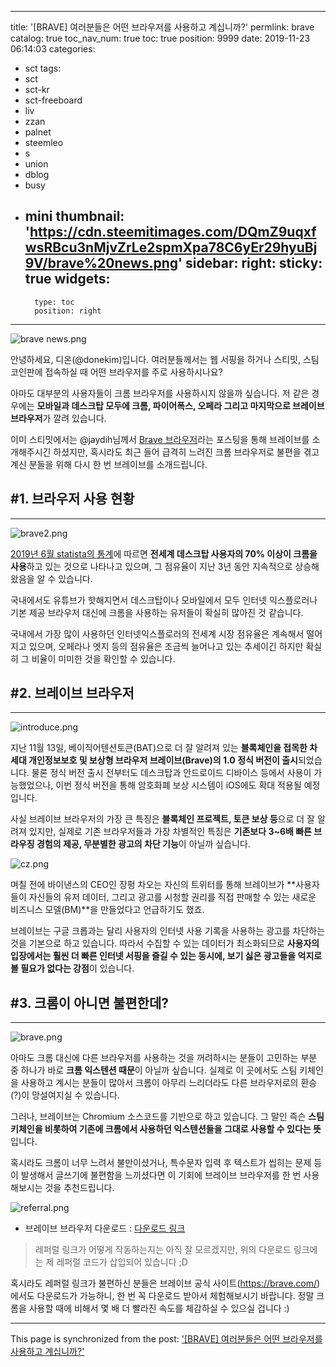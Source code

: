 
---
title: '[BRAVE] 여러분들은 어떤 브라우저를 사용하고 계십니까?'
permlink: brave
catalog: true
toc_nav_num: true
toc: true
position: 9999
date: 2019-11-23 06:14:03
categories:
- sct
tags:
- sct
- sct-kr
- sct-freeboard
- liv
- zzan
- palnet
- steemleo
- s
- union
- dblog
- busy
- mini
thumbnail: 'https://cdn.steemitimages.com/DQmZ9uqxfwsRBcu3nMjvZrLe2spmXpa78C6yEr29hyuBj9V/brave%20news.png'
sidebar:
    right:
        sticky: true
widgets:
    -
        type: toc
        position: right
---


![brave news.png](https://cdn.steemitimages.com/DQmZ9uqxfwsRBcu3nMjvZrLe2spmXpa78C6yEr29hyuBj9V/brave%20news.png)

안녕하세요, 디온(@donekim)입니다. 여러분들께서는 웹 서핑을 하거나 스티밋, 스팀코인판에 접속하실 때 어떤 브라우저를 주로 사용하시나요?

아마도 대부분의 사용자들이 크롬 브라우저를 사용하시지 않을까 싶습니다. 저 같은 경우에는 **모바일과 데스크탑 모두에 크롬, 파이어폭스, 오페라 그리고 마지막으로 브레이브 브라우저**가 깔려 있습니다.

이미 스티밋에서는 @jaydih님께서 [Brave 브라우저](https://steemit.com/hive-196917/@jaydih/brave)라는 포스팅을 통해 브레이브를 소개해주시긴 하셨지만, 혹시라도 최근 들어 급격히 느려진 크롬 브라우저로 불편을 겪고 계신 분들을 위해 다시 한 번 브레이브를 소개드립니다.

## #1. 브라우저 사용 현황
---

![brave2.png](https://cdn.steemitimages.com/DQmVY9BcTKUm3ztLJiKXo15yXKzBAEv3jbXu4Gj1AQDczL9/brave2.png)

[2019년 6월 statista의 통계](https://www.statista.com/statistics/544400/market-share-of-internet-browsers-desktop/)에 따르면 **전세계 데스크탑 사용자의 70% 이상이 크롬을 사용**하고 있는 것으로 나타나고 있으며, 그 점유율이 지난 3년 동안 지속적으로 상승해왔음을 알 수 있습니다.

국내에서도 유튜브가 핫해지면서 데스크탑이나 모바일에서 모두 인터넷 익스플로러나 기본 제공 브라우저 대신에 크롬을 사용하는 유저들이 확실히 많아진 것 같습니다.

국내에서 가장 많이 사용하던 인터넷익스플로러의 전세계 시장 점유율은 계속해서 떨어지고 있으며, 오페라나 엣지 등의 점유율은 조금씩 늘어나고 있는 추세이긴 하지만 확실히 그 비율이 미미한 것을 확인할 수 있습니다.

## #2. 브레이브 브라우저
---
![introduce.png](https://cdn.steemitimages.com/DQmdep2tN4fgeTBgVTLZQoUox9ZZoWR8EPYWUtzAt8CqNMB/introduce.png)

지난 11월 13일, 베이직어텐션토큰(BAT)으로 더 잘 알려져 있는 **블록체인을 접목한 차세대 개인정보보호 및 보상형 브라우저 브레이브(Brave)의 1.0 정식 버전이 출시**되었습니다. 물론 정식 버전 출시 전부터도 데스크탑과 안드로이드 디바이스 등에서 사용이 가능했었으나, 이번 정식 버전을 통해 암호화폐 보상 시스템이 iOS에도 확대 적용될 예정입니다.

사실 브레이브 브라우저의 가장 큰 특징은 **블록체인 프로젝트, 토큰 보상 등**으로 더 잘 알려져 있지만, 실제로 기존 브라우저들과 가장 차별적인 특징은 **기존보다 3~6배 빠른 브라우징 경험의 제공, 무분별한 광고의 차단 기능**이 아닐까 싶습니다.

![cz.png](https://cdn.steemitimages.com/DQmUDTMPdtgdxcunhPvDU1HApNHLb1mckKRvFy5xxaUsT9v/cz.png)

며칠 전에 바이낸스의 CEO인 장펑 차오는 자신의 트위터를 통해 브레이브가 **사용자들이 자신들의 유저 데이터, 그리고 광고를 시청할 권리를 직접 판매할 수 있는 새로운 비즈니스 모델(BM)**을 만들었다고 언급하기도 했죠.

브레이브는 구글 크롭과는 달리 사용자의 인터넷 사용 기록을 사용하는 광고를 차단하는 것을 기본으로 하고 있습니다. 따라서 수집할 수 있는 데이터가 최소화되므로 **사용자의 입장에서는 훨씬 더 빠른 인터넷 서핑을 즐길 수 있는 동시에, 보기 싫은 광고들을 억지로 볼 필요가 없다는 강점**이 있습니다.

## #3. 크롬이 아니면 불편한데?
---

![brave.png](https://cdn.steemitimages.com/DQmfWNL4Sq7k7JiRoapVLqqkTQZNWQuSLmi2m5LdB6QVidy/brave.png)

아마도 크롬 대신에 다른 브라우저를 사용하는 것을 꺼려하시는 분들이 고민하는 부분 중 하나가 바로 **크롬 익스텐션 때문**이 아닐까 싶습니다. 실제로 이 곳에서도 스팀 키체인을 사용하고 계시는 분들이 많아서 크롬이 아무리 느리더라도 다른 브라우저로의 환승(?)이 망설여지실 수 있습니다.

그러나, 브레이브는 Chromium 소스코드를 기반으로 하고 있습니다. 그 말인 즉슨 **스팀 키체인을 비롯하여 기존에 크롬에서 사용하던 익스텐션들을 그대로 사용할 수 있다는 뜻**입니다. 

혹시라도 크롬이 너무 느려서 불만이셨거나, 특수문자 입력 후 텍스트가 씹히는 문제 등이 발생해서 글쓰기에 불편함을 느끼셨다면 이 기회에 브레이브 브라우저를 한 번 사용해보시는 것을 추천드립니다. 

![referral.png](https://cdn.steemitimages.com/DQmPZBc7vMJ8rWAd1b6b7mQBt16z8moW7Ep3cMzoqADRCKP/referral.png)

- 브레이브 브라우저 다운로드 : [다운로드 링크](https://brave.com/don496)

> 레퍼럴 링크가 어떻게 작동하는지는 아직 잘 모르겠지만, 위의 다운로드 링크에는 제 레퍼럴 코드가 삽입되어 있습니다 ;D

혹시라도 레퍼럴 링크가 불편하신 분들은 브레이브 공식 사이트(https://brave.com/)에서도 다운로드가 가능하니, 한 번 꼭 다운로드 받아서 체험해보시기 바랍니다. 정말 크롬을 사용할 때에 비해서 몇 배 더 빨라진 속도를 체감하실 수 있으실 겁니다 :)

- - -

This page is synchronized from the post: ['[BRAVE] 여러분들은 어떤 브라우저를 사용하고 계십니까?'](https://steemit.com/@donekim/brave)
